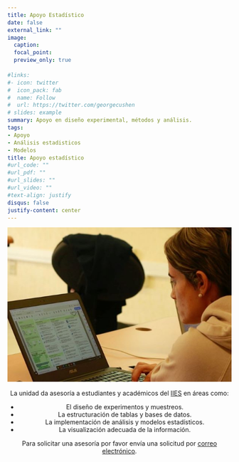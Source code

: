 ```yaml
---
title: Apoyo Estadístico
date: false
external_link: ""
image:
  caption: 
  focal_point: 
  preview_only: true

#links:
#- icon: twitter
#  icon_pack: fab
#  name: Follow
#  url: https://twitter.com/georgecushen
# slides: example
summary: Apoyo en diseño experimental, métodos y análisis.
tags:
- Apoyo
- Análisis estadisticos
- Modelos
title: Apoyo estadístico
#url_code: ""
#url_pdf: ""
#url_slides: ""
#url_video: ""
#text-align: justify
disqus: false
justify-content: center
---
```

<center>

![](apoyo2.jpg)

La unidad da asesoría a estudiantes y académicos del [IIES](https://www.iies.unam.mx/) en áreas como:
+ El diseño de experimentos y muestreos.
+ La estructuración de tablas y bases de datos.
+ La implementación de análisis y modelos estadísticos.
+ La visualización adecuada de la información.


Para solicitar una asesoría por favor envía una solicitud por [correo electrónico](/contact).

</center>
